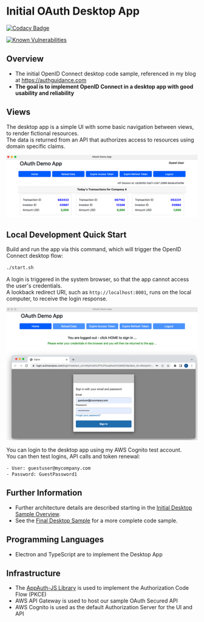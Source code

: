 # Initial OAuth Desktop App

[![Codacy Badge](https://app.codacy.com/project/badge/Grade/00a95fa7e6c84be588c042c27a070fc5)](https://www.codacy.com/gh/gary-archer/oauth.desktopsample1/dashboard?utm_source=github.com&amp;utm_medium=referral&amp;utm_content=gary-archer/oauth.desktopsample1&amp;utm_campaign=Badge_Grade)

[![Known Vulnerabilities](https://snyk.io/test/github/gary-archer/oauth.desktopsample1/badge.svg?targetFile=package.json)](https://snyk.io/test/github/gary-archer/oauth.desktopsample1?targetFile=package.json)

## Overview

* The initial OpenID Connect desktop code sample, referenced in my blog at https://authguidance.com
* **The goal is to implement OpenID Connect in a desktop app with good usability and reliability**

## Views

The desktop app is a simple UI with some basic navigation between views, to render fictional resources.\
The data is returned from an API that authorizes access to resources using domain specific claims.

![Desktop App Views](./doc/views.png)

## Local Development Quick Start

Build and run the app via this command, which will trigger the OpenID Connect desktop flow:

```bash
./start.sh
```

A login is triggered in the system browser, so that the app cannot access the user's credentials.\
A lookback redirect URI, such as `http://localhost:8001`, runs on the local computer, to receive the login response. 

![Desktop App Login](./doc/login.png)

You can login to the desktop app using my AWS Cognito test account.\
You can then test logins, API calls and token renewal:

```text
- User: guestuser@mycompany.com
- Password: GuestPassword1
```

## Further Information

- Further architecture details are described starting in the [Initial Desktop Sample Overview](https://authguidance.com/2018/01/11/desktop-apps-overview/).
- See the [Final Desktop Sample](https://github.com/gary-archer/oauth.desktopsample.final) for a more complete code sample.

## Programming Languages

* Electron and TypeScript are to implement the Desktop App

## Infrastructure

* The [AppAuth-JS Library](https://github.com/openid/AppAuth-JS/blob/master/README.md) is used to implement the Authorization Code Flow (PKCE)
* AWS API Gateway is used to host our sample OAuth Secured API
* AWS Cognito is used as the default Authorization Server for the UI and API
